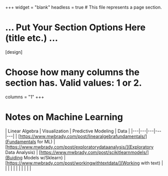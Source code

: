 +++
widget = "blank"
headless = true  # This file represents a page section.

# ... Put Your Section Options Here (title etc.) ...

[design]
  # Choose how many columns the section has. Valid values: 1 or 2.
  columns = "1"
+++

# Notes on Machine Learning

| Linear Algebra  | Visualization | Predictive Modeling | Data |
|---|---|---|---|---|
| [https://www.mwbrady.com/post/linearalgebrafundamentals/](Fundamentals for ML)  | [https://www.mwbrady.com/post/exploratorydataanalysis/](Exploratory Data Analysis)  | [https://www.mwbrady.com/post/scikitlearnmodels/](Buiding Models w/Sklearn)  |  [https://www.mwbrady.com/post/workingwithtextdata/](Working with text) |
|   |   |   |   |
|   |   |   |   |